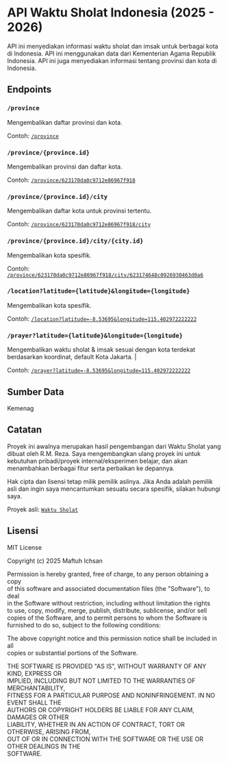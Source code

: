 # API Waktu Sholat Indonesia (2025 - 2026)

API ini menyediakan informasi waktu sholat dan imsak untuk berbagai kota di Indonesia. API ini menggunakan data dari Kementerian Agama Republik Indonesia.
API ini juga menyediakan informasi tentang provinsi dan kota di Indonesia.

## Endpoints

### `/province`

Mengembalikan daftar provinsi dan kota.

Contoh: [`/province`](http://loscos4w40ko04sss0cg0wo4.70.153.72.107.sslip.io/province)

### `/province/{province.id}`

Mengembalikan provinsi dan daftar kota.

Contoh: [`/province/623170da0c9712e86967f918`](http://loscos4w40ko04sss0cg0wo4.70.153.72.107.sslip.io/province/67fe1456a32be2ab743ff554)

### `/province/{province.id}/city`

Mengembalikan daftar kota untuk provinsi tertentu.

Contoh: [`/province/623170da0c9712e86967f918/city`](http://loscos4w40ko04sss0cg0wo4.70.153.72.107.sslip.io/province/67fe1456a32be2ab743ff554/city)

### `/province/{province.id}/city/{city.id}`

Mengembalikan kota spesifik.

Contoh: [`/province/623170da0c9712e86967f918/city/623174648c0926930463d0a6`](http://loscos4w40ko04sss0cg0wo4.70.153.72.107.sslip.io/province/67fe1456a32be2ab743ff554/city/67fe1456a32be2ab743ff58d)

### `/location?latitude={latitude}&longitude={longitude}`

Mengembalikan kota spesifik.

Contoh: [`/location?latitude=-8.53695&longitude=115.402972222222`](http://loscos4w40ko04sss0cg0wo4.70.153.72.107.sslip.io/location?latitude=-8.53695&longitude=115.402972222222)

### `/prayer?latitude={latitude}&longitude={longitude}`

Mengembalikan waktu sholat & imsak sesuai dengan kota terdekat berdasarkan koordinat, default Kota Jakarta. |

Contoh: [`/prayer?latitude=-8.53695&longitude=115.402972222222`](http://loscos4w40ko04sss0cg0wo4.70.153.72.107.sslip.io/prayer?latitude=-8.53695&longitude=115.402972222222)

## Sumber Data

Kemenag

## Catatan

Proyek ini awalnya merupakan hasil pengembangan dari Waktu Sholat yang dibuat oleh R.M. Reza. Saya mengembangkan ulang proyek ini untuk kebutuhan pribadi/proyek internal/eksperimen belajar, dan akan menambahkan berbagai fitur serta perbaikan ke depannya.

Hak cipta dan lisensi tetap milik pemilik aslinya. Jika Anda adalah pemilik asli dan ingin saya mencantumkan sesuatu secara spesifik, silakan hubungi saya.

Proyek asli: [`Waktu Sholat`](https://github.com/renomureza/waktu-sholat.git)

## Lisensi

MIT License

Copyright (c) 2025 Maftuh Ichsan

Permission is hereby granted, free of charge, to any person obtaining a copy  
of this software and associated documentation files (the "Software"), to deal  
in the Software without restriction, including without limitation the rights  
to use, copy, modify, merge, publish, distribute, sublicense, and/or sell  
copies of the Software, and to permit persons to whom the Software is  
furnished to do so, subject to the following conditions:

The above copyright notice and this permission notice shall be included in all  
copies or substantial portions of the Software.

THE SOFTWARE IS PROVIDED "AS IS", WITHOUT WARRANTY OF ANY KIND, EXPRESS OR  
IMPLIED, INCLUDING BUT NOT LIMITED TO THE WARRANTIES OF MERCHANTABILITY,  
FITNESS FOR A PARTICULAR PURPOSE AND NONINFRINGEMENT. IN NO EVENT SHALL THE  
AUTHORS OR COPYRIGHT HOLDERS BE LIABLE FOR ANY CLAIM, DAMAGES OR OTHER  
LIABILITY, WHETHER IN AN ACTION OF CONTRACT, TORT OR OTHERWISE, ARISING FROM,  
OUT OF OR IN CONNECTION WITH THE SOFTWARE OR THE USE OR OTHER DEALINGS IN THE  
SOFTWARE.
